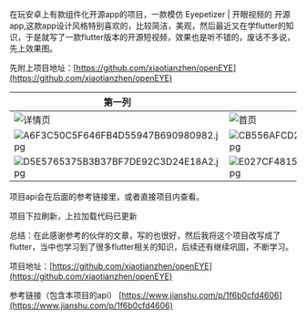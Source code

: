  在玩安卓上有款组件化开源app的项目，一款模仿 Eyepetizer | 开眼视频的 开源app,这款app设计风格特别喜欢的，比较简洁，美观，然后最近又在学flutter的知识，于是就写了一款flutter版本的开源短视频，效果也是听不错的，废话不多说，先上效果图。

先附上项目地址：[https://github.com/xiaotianzhen/openEYE](https://github.com/xiaotianzhen/openEYE)

第一列 | 第二列 | 第三列
-|-|-
![详情页](https://upload-images.jianshu.io/upload_images/5823355-18f600440a024515.jpg?imageMogr2/auto-orient/strip%7CimageView2/2/w/1240) |![首页](https://upload-images.jianshu.io/upload_images/5823355-9151d9d6a8efdb1e.jpg?imageMogr2/auto-orient/strip%7CimageView2/2/w/1240) | ![关注](https://upload-images.jianshu.io/upload_images/5823355-563d7684e4162e73.jpg?imageMogr2/auto-orient/strip%7CimageView2/2/w/1240) |
![A6F3C50C5F646FB4D55947B690980982.jpg](https://upload-images.jianshu.io/upload_images/5823355-3b6adfc764aecc7e.jpg?imageMogr2/auto-orient/strip%7CimageView2/2/w/1240) | ![CB556AFCD2FE0DB5682D424A95041BD6.jpg](https://upload-images.jianshu.io/upload_images/5823355-df28998e434d34d8.jpg?imageMogr2/auto-orient/strip%7CimageView2/2/w/1240) | ![CC647BD58FCC8E5A042391840191AE7D.jpg](https://upload-images.jianshu.io/upload_images/5823355-b00536691f6c5e8d.jpg?imageMogr2/auto-orient/strip%7CimageView2/2/w/1240)|
![D5E5765375B3B37BF7DE92C3D24E18A2.jpg](https://upload-images.jianshu.io/upload_images/5823355-76e0eef503972abc.jpg?imageMogr2/auto-orient/strip%7CimageView2/2/w/1240) |![E027CF4815F5290CBA232B3A8CE1D436.jpg](https://upload-images.jianshu.io/upload_images/5823355-b0f9ff71cc98d97d.jpg?imageMogr2/auto-orient/strip%7CimageView2/2/w/1240) |  |


项目api会在后面的参考链接里，或者直接项目内查看。

项目下拉刷新，上拉加载代码已更新


总结：在此感谢参考的伙伴的文章，写的也很好，然后我将这个项目改写成了flutter，当中也学习到了很多flutter相关的知识，后续还有继续巩固，不断学习。

项目地址：[https://github.com/xiaotianzhen/openEYE](https://github.com/xiaotianzhen/openEYE)

参考链接（包含本项目的api）
[https://www.jianshu.com/p/1f6b0cfd4606](https://www.jianshu.com/p/1f6b0cfd4606)

